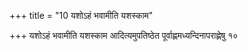 +++
title = "10 यशोऽहं भवामीति यशस्काम"

+++
यशोऽहं भवामीति यशस्काम आदित्यमुपतिष्ठेत पूर्वाह्णमध्यन्दिनापराह्णेषु १०